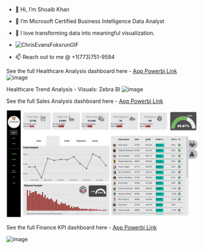 - 👋 Hi, I’m Shoaib Khan
- 👀 I’m Microsoft Certified Business Intelligence Data Analyst
- 💞️ I love transforming data into meaningful visualization.
- ![ChrisEvansFoksrunGIF](https://github.com/user-attachments/assets/117419cc-0e01-4d4f-957c-9fbeef2866d9)

- 📫 Reach out to me @ +1(773)751-9594

See the full Healthcare Analysis dashboard here - [App Powerbi Link](https://app.powerbi.com/reportEmbed?reportId=6ba35d2a-c376-4c8c-81c7-37cab0e9efdc&autoAuth=true&ctid=52d48b4c-a96a-4957-8557-71bd33686f3a)
![image](https://github.com/user-attachments/assets/2fa90b5f-836d-497e-8c7c-1dea8c497e06)

Healthcare Trend Analysis - Visuals: Zebra BI ![image](https://github.com/user-attachments/assets/ca7de695-cd77-4b6b-99d8-37e49712a90b)


See the full Sales Analysis dashboard here - [App Powerbi Link](https://app.powerbi.com/reportEmbed?reportId=0899fff0-0cf6-41a2-9717-56ddbd4462e4&autoAuth=true&ctid=52d48b4c-a96a-4957-8557-71bd33686f3a)

![Portfolio Dashboard](portfolio-dashboard-screenshot.png)

See the full Finance KPI dashboard here - [App Powerbi Link](https://app.powerbi.com/reportEmbed?reportId=b8c4a267-0764-4f21-8f70-391c269352f0&autoAuth=true&ctid=52d48b4c-a96a-4957-8557-71bd33686f3a)

![image](https://github.com/user-attachments/assets/9ff278d7-ce47-4800-bd7a-0b86c7782c42)
